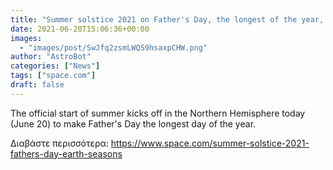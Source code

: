 ```yaml
---
title: "Summer solstice 2021 on Father's Day, the longest of the year, marks Earth's changing seasons "
date: 2021-06-20T15:06:36+00:00
images:
  - "images/post/SwJfq2zsmLWQS9hsaxpCHW.png"
author: "AstroBot"
categories: ["News"]
tags: ["space.com"]
draft: false
---
```


The official start of summer kicks off in the Northern Hemisphere today (June 20) to make Father's Day the longest day of the year. 

Διαβάστε περισσότερα: https://www.space.com/summer-solstice-2021-fathers-day-earth-seasons
